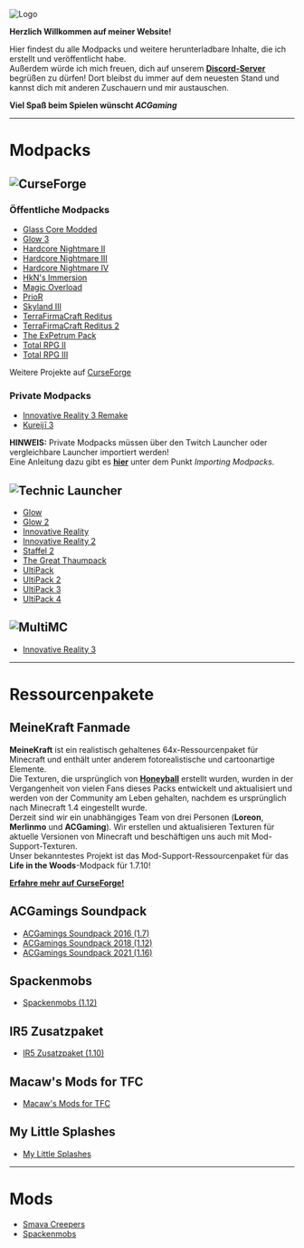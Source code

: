![Logo](https://img.webme.com/pic/a/acgamings-modpacks/ACGaming_1_klein.png)

**Herzlich Willkommen auf meiner Website!**

Hier findest du alle Modpacks und weitere herunterladbare Inhalte, die ich erstellt und veröffentlicht habe.  
Außerdem würde ich mich freuen, dich auf unserem **[Discord-Server](https://discordapp.com/invite/qVmBXAM)** begrüßen zu dürfen! Dort bleibst du immer auf dem neuesten Stand und kannst dich mit anderen Zuschauern und mir austauschen.

**Viel Spaß beim Spielen wünscht *ACGaming***

---

# Modpacks

## ![CurseForge](https://i.imgur.com/4kywS6M.png)

### Öffentliche Modpacks

* [Glass Core Modded](https://www.curseforge.com/minecraft/modpacks/glass-core-modded)
* [Glow 3](https://www.curseforge.com/minecraft/modpacks/glow-3)
* [Hardcore Nightmare II](https://www.curseforge.com/minecraft/modpacks/hardcore-nightmare-ii)
* [Hardcore Nightmare III](https://www.curseforge.com/minecraft/modpacks/hardcore-nightmare-iii)
* [Hardcore Nightmare IV](https://www.curseforge.com/minecraft/modpacks/hardcore-nightmare-iv)
* [HkN's Immersion](https://www.curseforge.com/minecraft/modpacks/hkns-immersion)
* [Magic Overload](https://www.curseforge.com/minecraft/modpacks/magic-overload)
* [PrioR](https://www.curseforge.com/minecraft/modpacks/prior)
* [Skyland III](https://www.curseforge.com/minecraft/modpacks/skyland-iii)
* [TerraFirmaCraft Reditus](https://www.curseforge.com/minecraft/modpacks/terrafirmacraft-reditus)
* [TerraFirmaCraft Reditus 2](https://www.curseforge.com/minecraft/modpacks/terrafirmacraft-reditus-2)
* [The ExPetrum Pack](https://www.curseforge.com/minecraft/modpacks/tepp)
* [Total RPG II](https://www.curseforge.com/minecraft/modpacks/total-rpg-ii)
* [Total RPG III](https://www.curseforge.com/minecraft/modpacks/total-rpg-iii)

Weitere Projekte auf [CurseForge](https://www.curseforge.com/members/acgaming56/projects)

### Private Modpacks

* [Innovative Reality 3 Remake](https://drive.google.com/uc?export=download&id=1mJm35lPJ7caKMC-OPEwjNYy55qQzIS7i1jauIZnoGRuG96x5qHLNxS4gxZmBtC6iT)
* [Kureijī 3](https://drive.google.com/uc?export=download&id=1mJm35lPJ7caKMC-OPEwjNYy55qQzIS7i1c-NyaoE5JNhXFy7FEiHp4NTEAzWvqx5p)

**HINWEIS:**
Private Modpacks müssen über den Twitch Launcher oder vergleichbare Launcher importiert werden!  
Eine Anleitung dazu gibt es **[hier](https://help.twitch.tv/s/article/guide-to-modpacks?language=de%29#Import)** unter dem Punkt *Importing Modpacks*.

## ![Technic Launcher](https://i.imgur.com/ykBrKAv.png)

* [Glow](http://www.technicpack.net/modpack/mcglowpackacg.579063)
* [Glow 2](http://www.technicpack.net/modpack/glow2.825284)
* [Innovative Reality](http://www.technicpack.net/modpack/innovative-reality.499724)
* [Innovative Reality 2](http://www.technicpack.net/modpack/ir2-acg-1710.559721)
* [Staffel 2](http://www.technicpack.net/modpack/staffel-2.826985)
* [The Great Thaumpack](http://www.technicpack.net/modpack/the-great-thaumpack.889949)
* [UltiPack](http://www.technicpack.net/modpack/acgamings-ultipack.201744)
* [UltiPack 2](http://www.technicpack.net/modpack/acgamings-ultipack-2.793014)
* [UltiPack 3](http://www.technicpack.net/modpack/acgamings-ultipack-3.1016364)
* [UltiPack 4](http://www.technicpack.net/modpack/acgamings-ultipack-4.1445188)

## ![MultiMC](https://i.imgur.com/xBzn2Ry.png)

* [Innovative Reality 3](http://www.dropbox.com/s/tqltbjnqzayhmnk/InnovativeReality3_v108.zip?dl=1)

---

# Ressourcenpakete

## MeineKraft Fanmade

**MeineKraft** ist ein realistisch gehaltenes 64x-Ressourcenpaket für Minecraft und enthält unter anderem fotorealistische und cartoonartige Elemente.  
Die Texturen, die ursprünglich von **[Honeyball](https://www.youtube.com/user/HoneyballLP)** erstellt wurden, wurden in der Vergangenheit von vielen Fans dieses Packs entwickelt und aktualisiert und werden von der Community am Leben gehalten, nachdem es ursprünglich nach Minecraft 1.4 eingestellt wurde.  
Derzeit sind wir ein unabhängiges Team von drei Personen (**Loreon**, **Merlinmo** und **ACGaming**). Wir erstellen und aktualisieren Texturen für aktuelle Versionen von Minecraft und beschäftigen uns auch mit Mod-Support-Texturen.  
Unser bekanntestes Projekt ist das Mod-Support-Ressourcenpaket für das **Life in the Woods**-Modpack für 1.7.10!

**[Erfahre mehr auf CurseForge!](https://www.curseforge.com/minecraft/texture-packs/meinekraft-fanmade)**

## ACGamings Soundpack

* [ACGamings Soundpack 2016 (1.7)](https://www.dropbox.com/s/ld6vlxxbkj7u583/ACGamings%20Soundpack%202016%20v1.1.zip?dl=1)
* [ACGamings Soundpack 2018 (1.12)](https://drive.google.com/uc?export=download&id=1mJm35lPJ7caKMC-OPEwjNYy55qQzIS7i)
* [ACGamings Soundpack 2021 (1.16)](https://drive.google.com/uc?export=download&id=1z24CG1DHfBjyd1bQoh17HHSQ2iYr4DvB)

## Spackenmobs

* [Spackenmobs (1.12)](https://drive.google.com/uc?export=download&id=1e0bsfmRlO66Ft8qjBLYI0VI5snu-zBqe)

## IR5 Zusatzpaket

* [IR5 Zusatzpaket (1.10)](https://drive.google.com/uc?export=download&id=1tcuLMzvjlR7MeX8YpjJsCXngk1B1saNM)

## Macaw's Mods for TFC

* [Macaw's Mods for TFC](https://www.curseforge.com/minecraft/texture-packs/macaws-mods-tfc)

## My Little Splashes

* [My Little Splashes](https://www.curseforge.com/minecraft/texture-packs/my-little-splashes)

---

# Mods

* [Smava Creepers](https://www.curseforge.com/minecraft/mc-mods/smava)
* [Spackenmobs](https://www.curseforge.com/minecraft/mc-mods/spackenmobs)